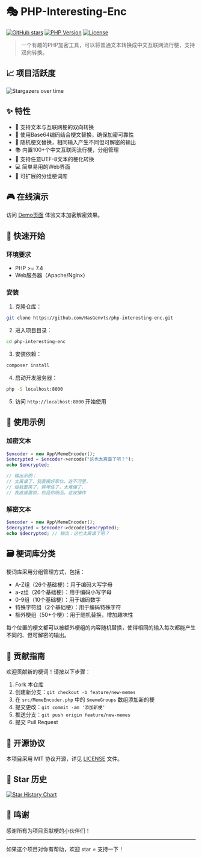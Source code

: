 # 🎭 PHP-Interesting-Enc

[![GitHub stars](https://img.shields.io/github/stars/HasGenvts/php-interesting-enc.svg?style=social&label=Stars)](https://github.com/HasGenvts/php-interesting-enc)
[![PHP Version](https://img.shields.io/badge/PHP-%3E%3D7.4-blue.svg)](https://www.php.net)
[![License](https://img.shields.io/github/license/HasGenvts/php-interesting-enc.svg)](LICENSE)

> 一个有趣的PHP加密工具，可以将普通文本转换成中文互联网流行梗，支持双向转换。

## 📈 项目活跃度

![Stargazers over time](https://starchart.cc/HasGenvts/php-interesting-enc.svg)

## ✨ 特性

- 🔄 支持文本与互联网梗的双向转换
- 🎯 使用Base64编码结合梗文替换，确保加密可靠性
- 🎲 随机梗文替换，相同输入产生不同但可解密的输出
- 📚 内置100+个中文互联网流行梗，分组管理
- 🌈 支持任意UTF-8文本的梗化转换
- 💻 简单易用的Web界面
- 🔧 可扩展的分组梗词库

## 🎮 在线演示

访问 [Demo页面](https://your-demo-url.com) 体验文本加密解密效果。

## 🚀 快速开始

### 环境要求

- PHP >= 7.4
- Web服务器（Apache/Nginx）

### 安装

1. 克隆仓库：
```bash
git clone https://github.com/HasGenvts/php-interesting-enc.git
```

2. 进入项目目录：
```bash
cd php-interesting-enc
```

3. 安装依赖：
```bash
composer install
```

4. 启动开发服务器：
```bash
php -S localhost:8000
```

5. 访问 `http://localhost:8000` 开始使用

## 📝 使用示例

### 加密文本
```php
$encoder = new App\MemeEncoder();
$encrypted = $encoder->encode("这也太离谱了吧？");
echo $encrypted;

// 输出示例：
// 太离谱了，我直接好家伙，这不河里，
// 给我整笑了，蚌埠住了，太难绷了，
// 我直接震惊，你品你细品，这波操作
```

### 解密文本
```php
$encoder = new App\MemeEncoder();
$decrypted = $encoder->decode($encrypted);
echo $decrypted; // 输出：这也太离谱了吧？
```

## 🗃️ 梗词库分类

梗词库采用分组管理方式，包括：

- A-Z组（26个基础梗）：用于编码大写字母
- a-z组（26个基础梗）：用于编码小写字母
- 0-9组（10个基础梗）：用于编码数字
- 特殊字符组（2个基础梗）：用于编码特殊字符
- 额外梗组（50+个梗）：用于随机替换，增加趣味性

每个位置的梗文都可以被额外梗组的内容随机替换，使得相同的输入每次都能产生不同的、但可解密的输出。

## 🤝 贡献指南

欢迎贡献新的梗词！请按以下步骤：

1. Fork 本仓库
2. 创建新分支：`git checkout -b feature/new-memes`
3. 在 `src/MemeEncoder.php` 中的 `$memeGroups` 数组添加新的梗
4. 提交更改：`git commit -am '添加新梗'`
5. 推送分支：`git push origin feature/new-memes`
6. 提交 Pull Request

## 📄 开源协议

本项目采用 MIT 协议开源，详见 [LICENSE](LICENSE) 文件。

## 🌟 Star 历史

[![Star History Chart](https://api.star-history.com/svg?repos=HasGenvts/php-interesting-enc&type=Date)](https://star-history.com/#HasGenvts/php-interesting-enc&Date)


## 🙏 鸣谢

感谢所有为项目贡献梗的小伙伴们！

---
如果这个项目对你有帮助，欢迎 star ⭐️ 支持一下！
